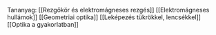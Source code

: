 Tananyag:
[[Rezgőkör és elektromágneses rezgés]]
[[Elektromágneses hullámok]]
[[Geometriai optika]]
[[Leképezés tükrökkel, lencsékkel]]
[[Optika a gyakorlatban]]

